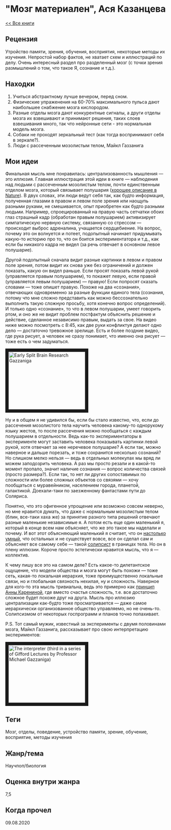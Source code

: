 # "Мозг материален", Ася Казанцева

[<< Все книги](../README.md)

## Рецензия

Утройство памяти, зрения, обучения, восприятия, некоторые методы их изучения. Непростой набор фактов, не хватает схем и иллюстраций по делу. Очень интересный раздел про разделенный мозг (с точки зрения размышлений о том, что такое Я, сознание и т.д.).


## Находки

1. Учиться абстрактному лучше вечером, перед сном.
2. Физические упраженения на 60-70% максимального пульса дают наибольшее снабжение мозга кислородом.
3. Разные отделы мозга дают конкурентные сигналы, а други отделы мозга их взвешивают и принимают решения, таких слоев взвешивания много, так что нейронные сети - это нормальная модель мозга.
4. Собаки не проходят зеркальный тест (как тогда воспринимают себя в зеркале?).
5.  Люди с рассеченным мозолистым телом, Майкл Газзанига

## Мои идеи

Финальная мысль мне понравилась: централизованность мышления — это иллюзия. Главная иллюстрация этой идеи в книге — наблюдения над людьми с рассеченным мозолистым телом, почти единственным отделом мозга, который связывает полушария ([хорошее описание в Nature](https://www.nature.com/articles/483260a)). В двух словах, эти люди ведут себя так, как будто информация, полученная глазами в правом и левом поле зрения или наощупь разными руками, не смешивается, опыт приобретен как будто разными людьми. Например, спроецированный на правую часть сетчатки обоих глаз страшный кадр (обработан правым полушарием) активизирует симпатическую нервную систему, связанную со стрессом — происходит выброс адреналина, учащается сердцебиение. На вопрос, почему это он волнуется и потеет, подопытный начинает придумывать какую-то историю про то, что он боится экспериментатора и т.д., как если бы никакого кадра не видел (за речь отвечает в основном левое полушарие).

Другой подопытный сначала видит разные картинки в левом и правом поле зрения, потом видит их снова уже без ограничений и должен показать, какую он видел раньше. Если просят показать левой рукой (управляется правым полушарием), то покажет левую, если правой (управляется левым полушарием) — правую! Если попросят сказать словами — тоже опишет правую. Похоже на два «сознания», отвечающих одновременно за разные функции единого тела (сознания, потому что мне сложно представить как можно бессознательно выполнить такую сложную просьбу, хотя конечно вопрос определений). И только одно «сознание», то что в левом полушарии, умеет говорить ртом, и оно же не видит проблем постфактум объяснить решение и действие, сделанное независимо правым, выдать за свое. На видео ниже можно посмотреть с 8:45, как две руки конфликтуя делают одно дело — достаточно тревожное зрелище. Есть и более поздние видео, где рука рисует, а человек не сразу понимает, что именно она рисует — тоже есть о чем задуматься.

<a href="http://www.youtube.com/watch?feature=player_embedded&v=0lmfxQ-HK7Y
" target="_blank"><img src="http://img.youtube.com/vi/0lmfxQ-HK7Y/0.jpg" 
alt="Early Split Brain Research Gazzaniga" width="240" height="180" border="10" /></a>

Ну и в общем я не удивился бы, если бы стало известно, что, если до рассечения мозолистого тела научить человека какому-то однорукому языку жестов, то после рассечения можно пообщаться с каждым полушарием в отдельности. Ведь как-то экспериментаторы в эксперименте могут заставить человека показывать картинки левой рукой, хотя отвечает за нее неречевое полушарие? А если так, можно наверное и дальше порезать, и тоже сохранится несколько сознаний? Но слишком мелко нельзя — ведь в отдельных молекулах мы вряд ли можем заподозрить человека. А раз мы просто резали и в какой-то момент пропало, значит наличие сознания — вопрос количества связей (просто размера?). Если так, то нет ли других сопоставимых по сложности или более сложных объектов со связями — хочу пообщаться с муравейником, населением города, планетой, галактикой. Доехали-таки по заезженному фантастами пути до Соляриса.

Понятно, что это офигенное упрощение или возможно совсем неверно, но мне нравится думать, что даже с нормальным мозолистым телом (блин, все-таки хаха же) за принятие разного типа решений отвечают разные маленькие независимые я. А потом есть еще один маленький я, который в конце всем нам объясняет, что же это такое мы наделали и почему. И вот этот объясняющий маленький я считает, что он [настолько умный](https://www.youtube.com/watch?v=x8dodLGEEDc), что остальных и не существует вовсе, все он сделал сам и объясняет все самому себе — такой [солипсист](https://ru.wikipedia.org/wiki/%D0%A1%D0%BE%D0%BB%D0%B8%D0%BF%D1%81%D0%B8%D0%B7%D0%BC) в границах тела. Но он в плену иллюзии. Короче просто эстетически нравится мысль, что я — коллектив.

К чему пишу все это на самом деле? Есть какое-то дилетантское ощущение, что модели общества и мозга могут быть похожи — тоже сеть, какая-то локальная иерархия, тоже преимущественно локальные связи, но и глобальная связность нехилая, ну и сложность. Наверное для кого-то эта мысль тривиальна, ведь это примерно как [принцип Анны Карениной](https://ru.wikipedia.org/wiki/%D0%9F%D1%80%D0%B8%D0%BD%D1%86%D0%B8%D0%BF_%D0%90%D0%BD%D0%BD%D1%8B_%D0%9A%D0%B0%D1%80%D0%B5%D0%BD%D0%B8%D0%BD%D0%BE%D0%B9), где вместо счастья сложность, т.е. все достаточно сложное будет похоже друг на друга. Мысль про иллюзию централизации как-будто тоже просматривается — даже самое иерархически организованное общество управляемо, но не очень-то. Солипсизмом от некоторых госпрограмм и планов точно попахивает.

P.S. Тот самый мужик, известный за эксперименты с двумя половинами мозга, Майкл Газзанига, рассказывает про свою интерпретацию экспериментов:

<a href="http://www.youtube.com/watch?feature=player_embedded&v=mJKloz2vwlc
" target="_blank"><img src="http://img.youtube.com/vi/mJKloz2vwlc/0.jpg" 
alt="The interpreter (third in a series of Gifford Lectures by Professor Michael Gazzaniga)" width="240" height="180" border="10" /></a>


## Теги

Мозг, отделы, поведение, устройство памяти, зрение, обучение, восприятие, методы изучения

## Жанр/тема

Научпоп/биология

## Оценка внутри жанра

7,5

## Когда прочел

09.08.2020
